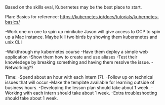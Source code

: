 Based on the skills eval, Kubernetes may be the best place to start. 

Plan:
Basics for reference: https://kubernetes.io/docs/tutorials/kubernetes-basics/

-Work one on one to spin up minikube
    Jason will give access to GCP to spin up a Mac instance.
    Maybe kill two birds by showing them kuberenetes and unix CLI


-Walkthrough my kubernetes course
-Have them deploy a simple web application
-Show them how to create and use aliases
-Test their knowledege by breaking something and having them  resolve the issue.
-Networking??

Time:
-Spend about an hour with each intern (7).
-Follow up on technical issues that will occur
-Make the template available for learning outside of business hours.
-Developing the lesson plan should take about 1 week. 
-Working with each intern should take about 1 week. 
-Extra troubleshooting should take about 1 week. 




